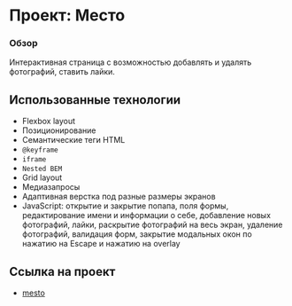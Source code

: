 # Проект: Место

### Обзор
Интерактивная страница с возможностью добавлять и удалять фотографий, ставить лайки. 

## Использованные технологии

* Flexbox layout
* Позиционирование
* Семантические теги HTML
* `@keyframe`
* `iframe`
* `Nested BEM`
* Grid layout
* Медиазапросы
* Адаптивная верстка под разные размеры экранов
* JavaScript: открытие и закрытие попапа, поля формы, редактирование имени и информации о себе, добавление новых фотографий, лайки, раскрытие фотографий на весь экран, удаление фотографий, валидация форм, закрытие модальных окон по нажатию на Escape и нажатию на overlay

## Ссылка на проект
- [mesto](https://daria-gurova.github.io/mesto)